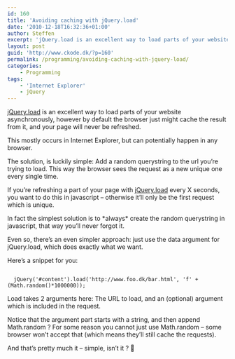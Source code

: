 ```yaml
---
id: 160
title: 'Avoiding caching with jQuery.load'
date: '2010-12-18T16:32:36+01:00'
author: Steffen
excerpt: 'jQuery.load is an excellent way to load parts of your website asynchronously, however by default the browser just might cache the result from it, and your page will never be refreshed.'
layout: post
guid: 'http://www.ckode.dk/?p=160'
permalink: /programming/avoiding-caching-with-jquery-load/
categories:
    - Programming
tags:
    - 'Internet Explorer'
    - jQuery
---
```


[jQuery.load](http://api.jquery.com/load/) is an excellent way to load parts of your website asynchronously, however by default the browser just might cache the result from it, and your page will never be refreshed.

This mostly occurs in Internet Explorer, but can potentially happen in any browser.

The solution, is luckily simple: Add a random querystring to the url you’re trying to load. This way the browser sees the request as a new unique one every single time.

If you’re refreshing a part of your page with [jQuery.load](http://api.jquery.com/load/) every X seconds, you want to do this in javascript – otherwise it’ll only be the first request which is unique.

In fact the simplest solution is to \*always\* create the random querystring in javascript, that way you’ll never forgot it.

Even so, there’s an even simpler approach: just use the data argument for jQuery.load, which does exactly what we want.

Here’s a snippet for you:

```

  jQuery('#content').load('http://www.foo.dk/bar.html', 'f' + (Math.random()*1000000));
```

Load takes 2 arguments here: The URL to load, and an (optional) argument which is included in the request.

Notice that the argument part starts with a string, and then append Math.random ? For some reason you cannot just use Math.random – some browser won’t accept that (which means they’ll still cache the requests).

And that’s pretty much it – simple, isn’t it ? 🙂
